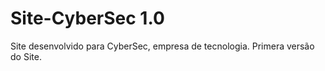 # Site-CyberSec 1.0
 Site desenvolvido para CyberSec, empresa de tecnologia. Primera versão do Site.